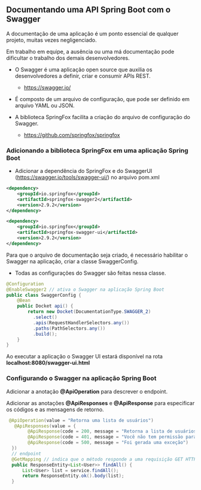 ## Documentando uma API Spring Boot com o Swagger

A documentação de uma aplicação é um ponto essencial de qualquer projeto, muitas vezes negligenciado.

Em trabalho em equipe, a ausência ou uma má documentação pode dificultar o trabalho dos demais desenvolvedores.

* O Swagger é uma aplicação open source que auxilia os desenvolvedores a definir, criar e consumir APIs REST.

    * https://swagger.io/

*  É composto de um arquivo de configuração, que pode ser definido em arquivo YAML ou JSON.

* A biblioteca SpringFox facilita a criação do arquivo de configuração do Swagger.

    * https://github.com/springfox/springfox

### Adicionando a biblioteca SpringFox em uma aplicação Spring Boot

* Adicionar a dependência do SpringFox e do SwaggerUI (https://swagger.io/tools/swagger-ui/) no arquivo pom.xml

```xml
<dependency>
    <groupId>io.springfox</groupId>
    <artifactId>springfox-swagger2</artifactId>
    <version>2.9.2</version>
</dependency>
```

```xml
<dependency>
    <groupId>io.springfox</groupId>
    <artifactId>springfox-swagger-ui</artifactId>
    <version>2.9.2</version>
</dependency>
```

Para que o arquivo de documentação seja criado, é necessário habilitar o Swagger na aplicação, criar a classe SwaggerConfig.

* Todas as configurações do Swagger são feitas nessa classe.

```java
@Configuration
@EnableSwagger2 // ativa o Swagger na aplicação Spring Boot
public class SwaggerConfig {
    @Bean
    public Docket api() {
        return new Docket(DocumentationType.SWAGGER_2)
          .select()
          .apis(RequestHandlerSelectors.any())
          .paths(PathSelectors.any())
          .build();
    }
}
```

Ao executar a aplicação o Swagger UI estará disponível na rota **localhost:8080/swagger-ui.html**

### Configurando o Swagger na aplicação Spring Boot

Adicionar a anotação **@ApiOperation** para descrever o endpoint.

Adicionar as anotações **@ApiResponses** e **@ApiResponse** para especificar os códigos e as mensagens de retorno.

```java
 @ApiOperation(value = "Retorna uma lista de usuários")
   @ApiResponses(value = {
        @ApiResponse(code = 200, message = "Retorna a lista de usuários"),
        @ApiResponse(code = 401, message = "Você não tem permissão para acessar este recurso"),
        @ApiResponse(code = 500, message = "Foi gerada uma exceção")
  })
  // endpoint
  @GetMapping // indica que o método responde a uma requisição GET HTTP
  public ResponseEntity<List<User>> findAll() {
      List<User> list = service.findAll();
      return ResponseEntity.ok().body(list);
  }
```
